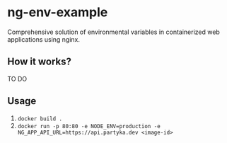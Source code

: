 # ng-env-example

Comprehensive solution of environmental variables in containerized web applications using nginx.

## How it works?

TO DO

## Usage

1. ``docker build .``
2. ``docker run -p 80:80 -e NODE_ENV=production -e NG_APP_API_URL=https://api.partyka.dev <image-id>``
